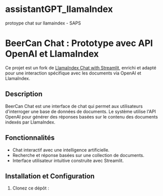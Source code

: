 # assistantGPT_llamaIndex
protoype chat sur llamaindex - SAPS

# BeerCan Chat : Prototype avec API OpenAI et LlamaIndex

Ce projet est un fork de [LlamaIndex Chat with Streamlit](https://github.com/carolinedlu/llamaindex-chat-with-streamlit-docs/tree/main?ref=blog.streamlit.io), enrichi et adapté pour une interaction spécifique avec les documents via OpenAI et LlamaIndex.

## Description

BeerCan Chat est une interface de chat qui permet aux utilisateurs d'interroger une base de données de documents. Le système utilise l'API OpenAI pour générer des réponses basées sur le contenu des documents indexés par LlamaIndex.

## Fonctionnalités

- Chat interactif avec une intelligence artificielle.
- Recherche et réponse basées sur une collection de documents.
- Interface utilisateur intuitive construite avec Streamlit.

## Installation et Configuration

1. Clonez ce dépôt :
